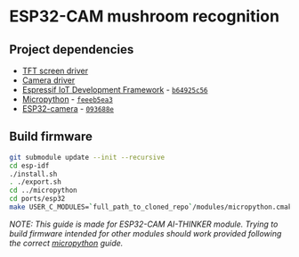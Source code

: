 # ESP32-CAM mushroom recognition
## Project dependencies
- [TFT screen driver](https://github.com/russhughes/st7789_mpy)
- [Camera driver](https://github.com/lemariva/micropython-camera-driver)
- [Espressif IoT Development Framework](https://github.com/espressif/esp-idf) - [`b64925c56`](https://github.com/espressif/esp-idf/commit/b64925c5673206100eaf4337d064d0fe3507eaec)
- [Micropython](https://github.com/micropython/micropython) - [`feeeb5ea3`](https://github.com/micropython/micropython/commit/feeeb5ea3afe801b381eb5d4b310e83290634c46)
- [ESP32-camera](https://github.com/espressif/esp32-camera) - [`093688e`](https://github.com/espressif/esp32-camera/commit/093688e0b3521ac982bc3d38bbf92059d97e3613)

## Build firmware
```bash
git submodule update --init --recursive
cd esp-idf
./install.sh
. ./export.sh
cd ../micropython
cd ports/esp32
make USER_C_MODULES=`full_path_to_cloned_repo`/modules/micropython.cmake BOARD=ESP32_CAM
```

*NOTE: This guide is made for ESP32-CAM AI-THINKER module. Trying to build firmware intended for other modules should work provided following the correct [micropython](https://github.com/micropython/micropython) guide.*

